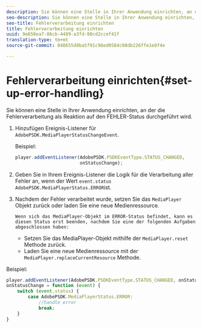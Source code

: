 ```yaml
---
description: Sie können eine Stelle in Ihrer Anwendung einrichten, an der die Fehlerverarbeitung als Reaktion auf den FEHLER-Status durchgeführt wird.
seo-description: Sie können eine Stelle in Ihrer Anwendung einrichten, an der die Fehlerverarbeitung als Reaktion auf den FEHLER-Status durchgeführt wird.
seo-title: Fehlerverarbeitung einrichten
title: Fehlerverarbeitung einrichten
uuid: 9e650ea7-86cb-4489-a3fd-80cd2ccef41f
translation-type: tm+mt
source-git-commit: 040655d8ba5f91c98ed0584c08db226ffe1e0f4e

---
```



# Fehlerverarbeitung einrichten{#set-up-error-handling}

Sie können eine Stelle in Ihrer Anwendung einrichten, an der die Fehlerverarbeitung als Reaktion auf den FEHLER-Status durchgeführt wird.

1. Hinzufügen Ereignis-Listener für `AdobePSDK.MediaPlayerStatusChangeEvent`.

   Beispiel:

   ```js
   player.addEventListener(AdobePSDK.PSDKEventType.STATUS_CHANGED, 
                           onStatusChange);
   ```

1. Geben Sie in Ihrem Ereignis-Listener die Logik für die Verarbeitung aller Fehler an, wenn der Wert `event.status` `AdobePSDK.MediaPlayerStatus.ERROR`ist.
1. Nachdem der Fehler verarbeitet wurde, setzen Sie das `MediaPlayer` Objekt zurück oder laden Sie eine neue Medienressource.

       Wenn sich das MediaPlayer-Objekt im ERROR-Status befindet, kann es diesen Status erst beenden, nachdem Sie eine der folgenden Aufgaben abgeschlossen haben:
   
   * Setzen Sie das MediaPlayer-Objekt mithilfe der `MediaPlayer.reset` Methode zurück.
   * Laden Sie eine neue Medienressource mit der `MediaPlayer.replaceCurrentResource` Methode.

<!--<a id="example_342CA5A8CD7C45BD88233C5BDBB17220"></a>-->

Beispiel:

```js
player.addEventListener(AdobePSDK.PSDKEventType.STATUS_CHANGED, onStatusChange); 
onStatusChange = function (event) { 
    switch (event.status) { 
        case AdobePSDK.MediaPlayerStatus.ERROR: 
            //handle error 
            break; 
    } 
} 
```

